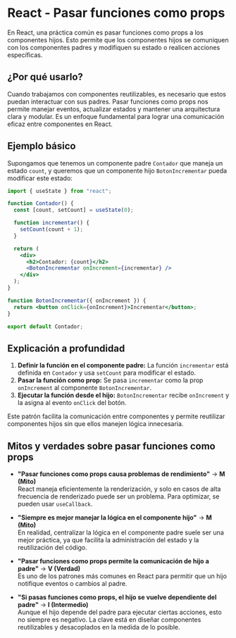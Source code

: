 # React - Pasar funciones como props

En React, una práctica común es pasar funciones como props a los componentes hijos. Esto permite que los componentes hijos se comuniquen con los componentes padres y modifiquen su estado o realicen acciones específicas.

## ¿Por qué usarlo?

Cuando trabajamos con componentes reutilizables, es necesario que estos puedan interactuar con sus padres. Pasar funciones como props nos permite manejar eventos, actualizar estados y mantener una arquitectura clara y modular. Es un enfoque fundamental para lograr una comunicación eficaz entre componentes en React.

## Ejemplo básico

Supongamos que tenemos un componente padre `Contador` que maneja un estado `count`, y queremos que un componente hijo `BotonIncrementar` pueda modificar este estado:

```jsx
import { useState } from "react";

function Contador() {
  const [count, setCount] = useState(0);

  function incrementar() {
    setCount(count + 1);
  }

  return (
    <div>
      <h2>Contador: {count}</h2>
      <BotonIncrementar onIncrement={incrementar} />
    </div>
  );
}

function BotonIncrementar({ onIncrement }) {
  return <button onClick={onIncrement}>Incrementar</button>;
}

export default Contador;
```

## Explicación a profundidad

1. **Definir la función en el componente padre:** La función `incrementar` está definida en `Contador` y usa `setCount` para modificar el estado.
2. **Pasar la función como prop:** Se pasa `incrementar` como la prop `onIncrement` al componente `BotonIncrementar`.
3. **Ejecutar la función desde el hijo:** `BotonIncrementar` recibe `onIncrement` y la asigna al evento `onClick` del botón.

Este patrón facilita la comunicación entre componentes y permite reutilizar componentes hijos sin que ellos manejen lógica innecesaria.

## Mitos y verdades sobre pasar funciones como props

- **"Pasar funciones como props causa problemas de rendimiento"** → **M (Mito)**  
  React maneja eficientemente la renderización, y solo en casos de alta frecuencia de renderizado puede ser un problema. Para optimizar, se pueden usar `useCallback`.

- **"Siempre es mejor manejar la lógica en el componente hijo"** → **M (Mito)**  
  En realidad, centralizar la lógica en el componente padre suele ser una mejor práctica, ya que facilita la administración del estado y la reutilización del código.

- **"Pasar funciones como props permite la comunicación de hijo a padre"** → **V (Verdad)**  
  Es uno de los patrones más comunes en React para permitir que un hijo notifique eventos o cambios al padre.

- **"Si pasas funciones como props, el hijo se vuelve dependiente del padre"** → **I (Intermedio)**  
  Aunque el hijo depende del padre para ejecutar ciertas acciones, esto no siempre es negativo. La clave está en diseñar componentes reutilizables y desacoplados en la medida de lo posible.



